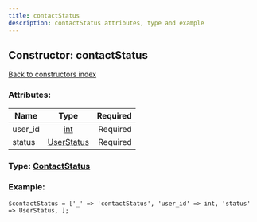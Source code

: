 ```yaml
---
title: contactStatus
description: contactStatus attributes, type and example
---
```

## Constructor: contactStatus  
[Back to constructors index](index.md)



### Attributes:

| Name     |    Type       | Required |
|----------|:-------------:|---------:|
|user\_id|[int](../types/int.md) | Required|
|status|[UserStatus](../types/UserStatus.md) | Required|



### Type: [ContactStatus](../types/ContactStatus.md)


### Example:

```
$contactStatus = ['_' => 'contactStatus', 'user_id' => int, 'status' => UserStatus, ];
```